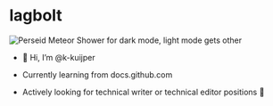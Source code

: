 # lagbolt

<picture>
 <source media="(prefers-color-scheme: dark)" srcset="https://solarsystem.nasa.gov/news/715/10-things-whats-that-space-rock/">
 <source media="(prefers-color-scheme: light)" srcset="https://user-images.githubusercontent.com/25423296/163456779-a8556205-d0a5-45e2-ac17-42d089e3c3f8.png">
 <img alt="Perseid Meteor Shower for dark mode, light mode gets other" src="https://user-images.githubusercontent.com/25423296/163456779-a8556205-d0a5-45e2-ac17-42d089e3c3f8.png">
</picture>

- 👋 Hi, I’m @k-kuijper

- Currently learning from docs.github.com 

- Actively looking for technical writer or technical editor positions :raised_hands:
